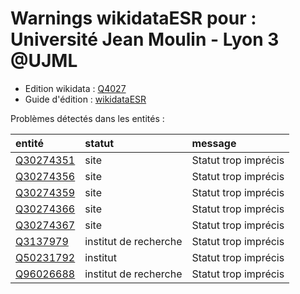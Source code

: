 Warnings wikidataESR pour : Université Jean Moulin - Lyon 3 @UJML
================

- Edition wikidata : [Q4027](https://www.wikidata.org/wiki/Q4027)
- Guide d'édition : [wikidataESR](https://github.com/cpesr/wikidataESR/)



Problèmes détectés dans les entités :

|entité                                               |statut                |message              |
|:----------------------------------------------------|:---------------------|:--------------------|
|[Q30274351](https://www.wikidata.org/wiki/Q30274351) |site                  |Statut trop imprécis |
|[Q30274356](https://www.wikidata.org/wiki/Q30274356) |site                  |Statut trop imprécis |
|[Q30274359](https://www.wikidata.org/wiki/Q30274359) |site                  |Statut trop imprécis |
|[Q30274366](https://www.wikidata.org/wiki/Q30274366) |site                  |Statut trop imprécis |
|[Q30274367](https://www.wikidata.org/wiki/Q30274367) |site                  |Statut trop imprécis |
|[Q3137979](https://www.wikidata.org/wiki/Q3137979)   |institut de recherche |Statut trop imprécis |
|[Q50231792](https://www.wikidata.org/wiki/Q50231792) |institut              |Statut trop imprécis |
|[Q96026688](https://www.wikidata.org/wiki/Q96026688) |institut de recherche |Statut trop imprécis |
